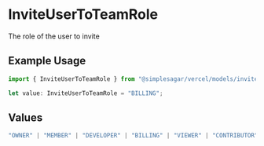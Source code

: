 # InviteUserToTeamRole

The role of the user to invite

## Example Usage

```typescript
import { InviteUserToTeamRole } from "@simplesagar/vercel/models/inviteusertoteamop.js";

let value: InviteUserToTeamRole = "BILLING";
```

## Values

```typescript
"OWNER" | "MEMBER" | "DEVELOPER" | "BILLING" | "VIEWER" | "CONTRIBUTOR"
```
